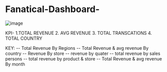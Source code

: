 # Fanatical-Dashboard-
![image](https://github.com/sahil07codac/Fanatical-Dashboard-/assets/141804728/c1ee51ec-34bf-440a-bb7f-f21c7473c034)


KPI- 
1.TOTAL REVENUE
2. AVG REVENUE
3. TOTAL TRANSCATIONS
4. TOTAL COUNTRY


KEY:
-- Total Revenue By Regions
-- Total Revenue & avg revenue By country 
-- Revenue By store
-- revenue by quater
-- total revenue by sales persons
-- total revenue by product & store 
-- Total Revenue & avg revenue By  month


